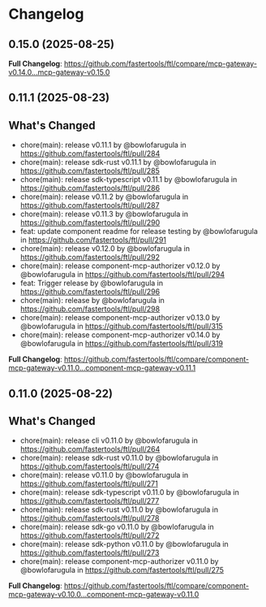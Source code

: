 # Changelog

## 0.15.0 (2025-08-25)

**Full Changelog**: https://github.com/fastertools/ftl/compare/mcp-gateway-v0.14.0...mcp-gateway-v0.15.0

## 0.11.1 (2025-08-23)

## What's Changed
* chore(main): release  v0.11.1 by @bowlofarugula in https://github.com/fastertools/ftl/pull/284
* chore(main): release  sdk-rust v0.11.1 by @bowlofarugula in https://github.com/fastertools/ftl/pull/285
* chore(main): release  sdk-typescript v0.11.1 by @bowlofarugula in https://github.com/fastertools/ftl/pull/286
* chore(main): release  v0.11.2 by @bowlofarugula in https://github.com/fastertools/ftl/pull/287
* chore(main): release  v0.11.3 by @bowlofarugula in https://github.com/fastertools/ftl/pull/290
* feat: update component readme for release testing by @bowlofarugula in https://github.com/fastertools/ftl/pull/291
* chore(main): release  v0.12.0 by @bowlofarugula in https://github.com/fastertools/ftl/pull/292
* chore(main): release  component-mcp-authorizer v0.12.0 by @bowlofarugula in https://github.com/fastertools/ftl/pull/294
* feat: Trigger release by @bowlofarugula in https://github.com/fastertools/ftl/pull/296
* chore(main): release by @bowlofarugula in https://github.com/fastertools/ftl/pull/298
* chore(main): release  component-mcp-authorizer v0.13.0 by @bowlofarugula in https://github.com/fastertools/ftl/pull/315
* chore(main): release  component-mcp-authorizer v0.14.0 by @bowlofarugula in https://github.com/fastertools/ftl/pull/319


**Full Changelog**: https://github.com/fastertools/ftl/compare/component-mcp-gateway-v0.11.0...component-mcp-gateway-v0.11.1

## 0.11.0 (2025-08-22)

## What's Changed
* chore(main): release  cli v0.11.0 by @bowlofarugula in https://github.com/fastertools/ftl/pull/264
* chore(main): release  sdk-rust v0.11.0 by @bowlofarugula in https://github.com/fastertools/ftl/pull/274
* chore(main): release  v0.11.0 by @bowlofarugula in https://github.com/fastertools/ftl/pull/271
* chore(main): release  sdk-typescript v0.11.0 by @bowlofarugula in https://github.com/fastertools/ftl/pull/277
* chore(main): release  sdk-rust v0.11.0 by @bowlofarugula in https://github.com/fastertools/ftl/pull/278
* chore(main): release  sdk-go v0.11.0 by @bowlofarugula in https://github.com/fastertools/ftl/pull/272
* chore(main): release  sdk-python v0.11.0 by @bowlofarugula in https://github.com/fastertools/ftl/pull/273
* chore(main): release  component-mcp-authorizer v0.11.0 by @bowlofarugula in https://github.com/fastertools/ftl/pull/275


**Full Changelog**: https://github.com/fastertools/ftl/compare/component-mcp-gateway-v0.10.0...component-mcp-gateway-v0.11.0
